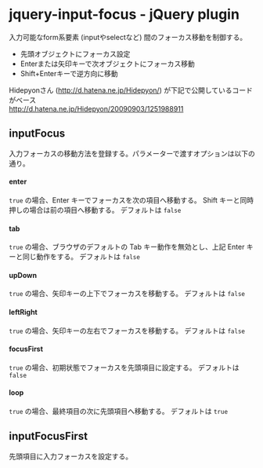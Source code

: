 jquery-input-focus - jQuery plugin
====================

入力可能なform系要素 (inputやselectなど) 間のフォーカス移動を制御する。

* 先頭オブジェクトにフォーカス設定
* Enterまたは矢印キーで次オブジェクトにフォーカス移動
* Shift+Enterキーで逆方向に移動

Hidepyonさん (http://d.hatena.ne.jp/Hidepyon/) が下記で公開しているコードがベース  
http://d.hatena.ne.jp/Hidepyon/20090903/1251988911


inputFocus
--------------------
入力フォーカスの移動方法を登録する。パラメーターで渡すオプションは以下の通り。

#### enter
`true` の場合、Enter キーでフォーカスを次の項目へ移動する。
Shift キーと同時押しの場合は前の項目へ移動する。
デフォルトは `false`

#### tab
`true` の場合、ブラウザのデフォルトの Tab キー動作を無効とし、上記 Enter キーと同じ動作をする。
デフォルトは `false`

#### upDown
`true` の場合、矢印キーの上下でフォーカスを移動する。
デフォルトは `false`

#### leftRight
`true` の場合、矢印キーの左右でフォーカスを移動する。
デフォルトは `false`

#### focusFirst
`true` の場合、初期状態でフォーカスを先頭項目に設定する。
デフォルトは `false`

#### loop
`true` の場合、最終項目の次に先頭項目へ移動する。
デフォルトは `true`


inputFocusFirst
--------------------
先頭項目に入力フォーカスを設定する。
